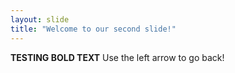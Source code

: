 ```yaml
---
layout: slide
title: "Welcome to our second slide!"
---
```

**TESTING BOLD TEXT**
Use the left arrow to go back!
